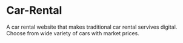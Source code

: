 # Car-Rental
A car rental website that makes traditional car rental servives digital. 
Choose from wide variety of cars with market prices. 
